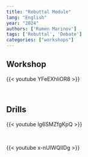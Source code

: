 ```yaml
---
title: "Rebuttal Module"
lang: "English"
year: "2024"
authors: ['Rumen Marinov']
tags: ['Rebuttal', 'Debate']
categories: ["workshops"]
---
```


## Workshop

{{< youtube YFeEXhliOR8 >}}

<br>

## Drills

{{< youtube lg6SMZfgKpQ >}}

<br>

{{< youtube x-nUlWQIIDg >}}


